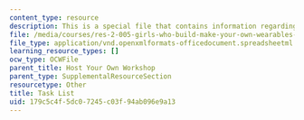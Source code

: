 ```yaml
---
content_type: resource
description: This is a special file that contains information regarding task list.
file: /media/courses/res-2-005-girls-who-build-make-your-own-wearables-workshop-spring-2015/179c5c4f5dc07245c03f94ab096e9a13_MITRES_2_005S15_Task_List.xlsx
file_type: application/vnd.openxmlformats-officedocument.spreadsheetml.sheet
learning_resource_types: []
ocw_type: OCWFile
parent_title: Host Your Own Workshop
parent_type: SupplementalResourceSection
resourcetype: Other
title: Task List
uid: 179c5c4f-5dc0-7245-c03f-94ab096e9a13
---
```


